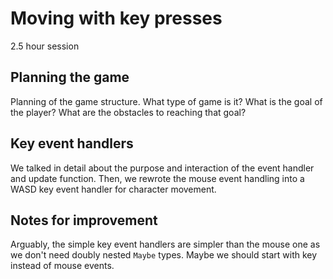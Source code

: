 # Moving with key presses

2.5 hour session

## Planning the game

Planning of the game structure. What type of game is it? What is the goal of the player? What are the obstacles to reaching that goal?

## Key event handlers

We talked in detail about the purpose and interaction of the event handler and update function. Then, we rewrote the mouse event handling into a WASD key event handler for character movement.

## Notes for improvement

Arguably, the simple key event handlers are simpler than the mouse one as we don't need doubly nested `Maybe` types. Maybe we should start with key instead of mouse events.
